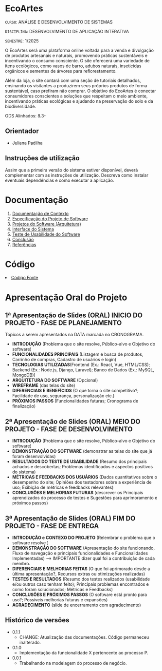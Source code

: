 # EcoArtes

`CURSO`: ANÁLISE E DESENVOLVIMENTO DE SISTEMAS

`DISCIPLINA`: DESENVOLVIMENTO DE APLICAÇÃO INTERATIVA

`SEMESTRE`: 1/2025

O EcoArtes será uma plataforma online voltada para a venda e divulgação de produtos artesanais e naturais, promovendo práticas sustentáveis e incentivando o consumo consciente. O site oferecerá uma variedade de itens ecológicos, como vasos de barro, adubos naturais, inseticidas orgânicos e sementes de árvores para reflorestamento.

Além da loja, o site contará com uma seção de tutoriais detalhados, ensinando os visitantes a produzirem seus próprios produtos de forma sustentável, caso prefiram não comprar. O objetivo do EcoArtes é conectar consumidores conscientes a soluções que respeitam o meio ambiente, incentivando práticas ecológicas e ajudando na preservação do solo e da biodiversidade.

ODS Alinhados: 8.3-

## Orientador

* Juliana Padilha

## Instruções de utilização

Assim que a primeira versão do sistema estiver disponível, deverá complementar com as instruções de utilização. Descreva como instalar eventuais dependências e como executar a aplicação.

# Documentação

<ol>
<li><a href="docs/1-Contexto.md"> Documentação de Contexto</a></li>
<li><a href="docs/2-Especificação.md"> Especificação do Projeto de Software</a></li>
<li><a href="docs/3-Projeto-Solucao.md"> Projetos do Software (Arquitetura)</a></li>
<li><a href="docs/4-Interface-Sistema.md"> Interface do Sistema</a></li>
<li><a href="docs/5-Testes.md"> Teste de Usabilidade do Software</a></li>
<li><a href="docs/6-Conclusão.md"> Conclusão</a></li>
<li><a href="docs/7-Referências.md"> Referências</a></li>
</ol>

# Código

<li><a href="src/README.md"> Código Fonte</a></li>

# Apresentação Oral do Projeto

## 1ª Apresentação de Slides (ORAL) INICIO DO PROJETO - FASE DE PLANEJAMENTO

Tópicos a serem apresentados na DATA marcada no CRONOGRAMA.
* **INTRODUÇÃO** (Problema que o site resolve, Público-alvo e Objetivo do software)
* **FUNCIONALIDADES PRINCIPAIS** (Listagem e busca de produtos, Carrinho de compras, Cadastro de usuários e login)
* **TECNOLOGIAS UTILIZADAS**(Frontend (Ex.: React, Vue, HTML/CSS); Backend (Ex.: Node.js, Django, Laravel); Banco de Dados (Ex.: MySQL, MongoDB))
* **ARQUITETURA DO SOFTWARE** (Opcional)
* **WIREFRAME** (das telas do site)
* **DIFERENCIAIS E BENEFÍCIOS** (O que torna o site competitivo?; Facilidade de uso, segurança, personalização etc.)
* **PRÓXIMOS PASSOS** (Funcionalidades futuras; Cronograma de finalização)

## 2ª Apresentação de Slides (ORAL) MEIO DO PROJETO - FASE DE DESENVOLVIMENTO

* **INTRODUÇÃO** (Problema que o site resolve, Público-alvo e Objetivo do software)
* **DEMONSTRAÇÃO DO SOFTWARE** (demonstrar as telas do site que já foram desenvolvidas)
* **RESULTADOS DO TESTE DE USABILIDADE** (Resumo dos principais achados e descobertas; Problemas identificados e aspectos positivos do sistema)
* **MÉTRICAS E FEEDBACKS DOS USUÁRIOS** (Dados quantitativos sobre o desempenho do site; Opiniões dos testadores sobre a experiência de uso; Exibição de métricas e feedbacks relevantes)
* **CONCLUSÕES E MELHORIAS FUTURAS** (descrever os Principais aprendizados do processo de testes e Sugestões para aprimoramento e próximos passos) 


## 3ª Apresentação de Slides (ORAL) FIM DO PROJETO - FASE DE ENTREGA

* **INTRODUÇÃO e CONTEXO DO PROJETO** (Relembrar o problema que o software resolve )
* **DEMONSTRAÇÃO DO SOFTWARE** (Apresentação do site funcionando, Fluxo de navegação e principais funcionalidades e Funcionalidades Implementadas)
    --> IMPORTANTE dizer qual foi a contribuição de cada membro.
* **DIFERENCIAIS E MELHORIAS FEITAS** (O que foi aprimorado desde a última apresentação?, Recursos extras ou otimizações realizadas)
* **TESTES E RESULTADOS** (Resumo dos testes realizados (usabilidade e/ou outros caso tenham feito); Principais problemas encontrados e como foram solucionados;
Métricas e Feedbacks)
* **CONCLUSÕES E PRÓXIMOS PASSOS** (O software está pronto para uso?; Possíveis melhorias futuras e expansões)
* **AGRADECIMENTO** (slide de encerramento com agradecimento) 
  


## Histórico de versões 

* 0.1.1
    * CHANGE: Atualização das documentações. Código permaneceu inalterado.
* 0.1.0
    * Implementação da funcionalidade X pertencente ao processo P.
* 0.0.1
    * Trabalhando na modelagem do processo de negócio.

